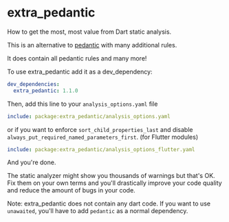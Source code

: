 # extra_pedantic

How to get the most, most value from Dart static analysis.

This is an alternative to [pedantic](https://github.com/dart-lang/pedantic) with many additional rules.

It does contain all pedantic rules and many more!

To use extra_pedantic add it as a dev_dependency:

```yaml
dev_dependencies:
  extra_pedantic: 1.1.0
```

Then, add this line to your `analysis_options.yaml` file

```yaml
include: package:extra_pedantic/analysis_options.yaml
```

or if you want to enforce `sort_child_properties_last` and disable `always_put_required_named_parameters_first`. (for Flutter modules)

```yaml
include: package:extra_pedantic/analysis_options_flutter.yaml
```

And you're done. 

The static analyzer might show you thousands of warnings but that's OK. 
Fix them on your own terms and you'll drastically improve your code quality and reduce the amount of bugs in your code.

Note: 
extra_pedantic does not contain any dart code. If you want to use `unawaited`, you'll have to add `pedantic` as a normal dependency.